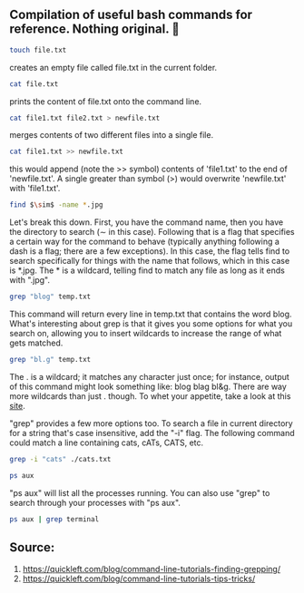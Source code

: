 ## Compilation of useful bash commands for reference. Nothing original. :punch:

```bash
touch file.txt
```
creates an empty file called file.txt in the current folder.

```bash
cat file.txt
```
prints the content of file.txt onto the command line.

```bash
cat file1.txt file2.txt > newfile.txt
```
merges contents of two different files into a single file.
```bash
cat file1.txt >> newfile.txt
```
this would append (note the >> symbol) contents of 'file1.txt' to the end of 'newfile.txt'. A single greater than symbol (>) would overwrite 'newfile.txt' with 'file1.txt'.
```bash
find $\sim$ -name *.jpg
```
Let's break this down. First, you have the command name, then you have the directory to search ($\sim$ in this case). Following that is a flag that specifies a certain way for the command to behave (typically anything following a dash is a flag; there are a few exceptions). In this case, the flag tells find to search specifically for things with the name that follows, which in this case is *.jpg. The * is a wildcard, telling find to match any file as long as it ends with ".jpg".

```bash
grep "blog" temp.txt
```
This command will return every line in temp.txt that contains the word blog. What's interesting about grep is that it gives you some options for what you search on, allowing you to insert wildcards to increase the range of what gets matched.

```bash
grep "bl.g" temp.txt
```
The . is a wildcard; it matches any character just once; for instance, output of this command might look something like:
blog blag bl\&g. There are way more wildcards than just . though. To whet your appetite, take a look at this [site](http://www.panix.com/~elflord/unix/grep.html).

"grep" provides a few more options too. To search a file in current directory for a string that's case insensitive, add the "-i" flag. The following command could match a line containing cats, cATs, CATS, etc.
```bash
grep -i "cats" ./cats.txt
```
```bash
ps aux
```
"ps aux" will list all the processes running. You can also use "grep" to search through your processes with "ps aux".
```bash
ps aux | grep terminal
```
## Source:
1) https://quickleft.com/blog/command-line-tutorials-finding-grepping/
2) https://quickleft.com/blog/command-line-tutorials-tips-tricks/

